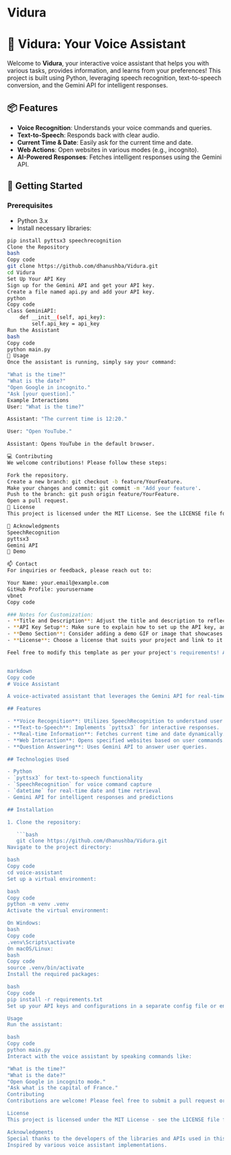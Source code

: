 # Vidura

# 🎤 Vidura: Your Voice Assistant

Welcome to **Vidura**, your interactive voice assistant that helps you with various tasks, provides information, and learns from your preferences! This project is built using Python, leveraging speech recognition, text-to-speech conversion, and the Gemini API for intelligent responses.

## 📦 Features

- **Voice Recognition**: Understands your voice commands and queries.
- **Text-to-Speech**: Responds back with clear audio.
- **Current Time & Date**: Easily ask for the current time and date.
- **Web Actions**: Open websites in various modes (e.g., incognito).
- **AI-Powered Responses**: Fetches intelligent responses using the Gemini API.

## 🚀 Getting Started

### Prerequisites

- Python 3.x
- Install necessary libraries:

```bash
pip install pyttsx3 speechrecognition
Clone the Repository
bash
Copy code
git clone https://github.com/dhanushba/Vidura.git
cd Vidura
Set Up Your API Key
Sign up for the Gemini API and get your API key.
Create a file named api.py and add your API key.
python
Copy code
class GeminiAPI:
    def __init__(self, api_key):
        self.api_key = api_key
Run the Assistant
bash
Copy code
python main.py
🎤 Usage
Once the assistant is running, simply say your command:

"What is the time?"
"What is the date?"
"Open Google in incognito."
"Ask [your question]."
Example Interactions
User: "What is the time?"

Assistant: "The current time is 12:20."

User: "Open YouTube."

Assistant: Opens YouTube in the default browser.

💻 Contributing
We welcome contributions! Please follow these steps:

Fork the repository.
Create a new branch: git checkout -b feature/YourFeature.
Make your changes and commit: git commit -m 'Add your feature'.
Push to the branch: git push origin feature/YourFeature.
Open a pull request.
📄 License
This project is licensed under the MIT License. See the LICENSE file for details.

🙏 Acknowledgments
SpeechRecognition
pyttsx3
Gemini API
🤖 Demo

📫 Contact
For inquiries or feedback, please reach out to:

Your Name: your.email@example.com
GitHub Profile: yourusername
vbnet
Copy code

### Notes for Customization:
- **Title and Description**: Adjust the title and description to reflect your project accurately.
- **API Key Setup**: Make sure to explain how to set up the API key, and adjust the instructions according to your implementation.
- **Demo Section**: Consider adding a demo GIF or image that showcases the assistant in action to attract users.
- **License**: Choose a license that suits your project and link to it.

Feel free to modify this template as per your project's requirements! An engaging README will significantly help others understand, use, and contribute to your project.


markdown
Copy code
# Voice Assistant

A voice-activated assistant that leverages the Gemini API for real-time responses and predictions. The assistant can perform various tasks such as telling the current time and date, answering questions, and opening websites.

## Features

- **Voice Recognition**: Utilizes SpeechRecognition to understand user commands.
- **Text-to-Speech**: Implements `pyttsx3` for interactive responses.
- **Real-time Information**: Fetches current time and date dynamically.
- **Web Interaction**: Opens specified websites based on user commands.
- **Question Answering**: Uses Gemini API to answer user queries.

## Technologies Used

- Python
- `pyttsx3` for text-to-speech functionality
- `SpeechRecognition` for voice command capture
- `datetime` for real-time date and time retrieval
- Gemini API for intelligent responses and predictions

## Installation

1. Clone the repository:

   ```bash
   git clone https://github.com/dhanushba/Vidura.git
Navigate to the project directory:

bash
Copy code
cd voice-assistant
Set up a virtual environment:

bash
Copy code
python -m venv .venv
Activate the virtual environment:

On Windows:
bash
Copy code
.venv\Scripts\activate
On macOS/Linux:
bash
Copy code
source .venv/bin/activate
Install the required packages:

bash
Copy code
pip install -r requirements.txt
Set up your API keys and configurations in a separate config file or environment variables.

Usage
Run the assistant:

bash
Copy code
python main.py
Interact with the voice assistant by speaking commands like:

"What is the time?"
"What is the date?"
"Open Google in incognito mode."
"Ask what is the capital of France."
Contributing
Contributions are welcome! Please feel free to submit a pull request or open an issue for any bugs or enhancements.

License
This project is licensed under the MIT License - see the LICENSE file for details.

Acknowledgments
Special thanks to the developers of the libraries and APIs used in this project.
Inspired by various voice assistant implementations.
